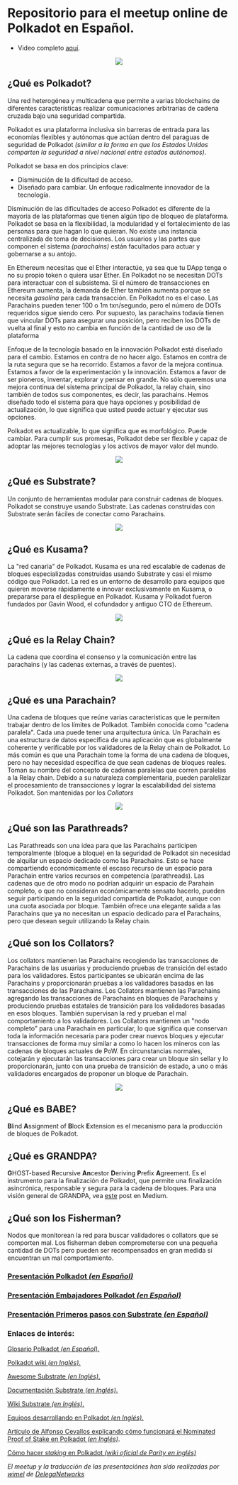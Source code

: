 # Repositorio para el meetup online de Polkadot en Español.

- Video completo [aquí](https://www.youtube.com/watch?v=EcL2o5f2A9A).

<p align="center"> 
<img src="./images/polkaworld.png">
</p>

## ¿Qué es Polkadot?
Una red heterogénea y multicadena que permite a varias blockchains de diferentes características realizar comunicaciones arbitrarias de cadena cruzada bajo una seguridad compartida.

Polkadot es una plataforma inclusiva sin barreras de entrada para las economías flexibles y autónomas que actúan dentro del paraguas de seguridad de Polkadot _(similar a la forma en que los Estados Unidos comparten la seguridad a nivel nacional entre estados autónomos)_.

Polkadot se basa en dos principios clave:
- Disminución de la dificultad de acceso.
- Diseñado para cambiar. Un enfoque radicalmente innovador de la tecnología.

Disminución de las dificultades de acceso
Polkadot es diferente de la mayoría de las plataformas que tienen algún tipo de bloqueo de plataforma. Polkadot se basa en la flexibilidad, la modularidad y el fortalecimiento de las personas para que hagan lo que quieran. No existe una instancia centralizada de toma de decisiones. Los usuarios y las partes que componen el sistema _(parachains)_ están facultados para actuar y gobernarse a su antojo.

En Ethereum necesitas que el Ether interactúe, ya sea que tu DApp tenga o no su propio token o quiera usar Ether. En Polkadot no se necesitan DOTs para interactuar con el subsistema. Si el número de transacciones en Ethereum aumenta, la demanda de Ether también aumenta porque se necesita _gasolina_ para cada transacción. En Polkadot no es el caso. Las Parachains pueden tener 100 o 1m txn/segundo, pero el número de DOTs requeridos sigue siendo cero. Por supuesto, las parachains todavía tienen que vincular DOTs para asegurar una posición, pero reciben los DOTs de vuelta al final y esto no cambia en función de la cantidad de uso de la plataforma

Enfoque de la tecnología basado en la innovación
Polkadot está diseñado para el cambio. Estamos en contra de no hacer algo. Estamos en contra de la ruta segura que se ha recorrido. Estamos a favor de la mejora continua. Estamos a favor de la experimentación y la innovación. Estamos a favor de ser pioneros, inventar, explorar y pensar en grande. No sólo queremos una mejora continua del sistema principal de Polkadot, la relay chain, sino también de todos sus componentes, es decir, las parachains. Hemos diseñado todo el sistema para que haya opciones y posibilidad de actualización, lo que significa que usted puede actuar y ejecutar sus opciones.

Polkadot es actualizable, lo que significa que es morfológico. Puede cambiar. Para cumplir sus promesas, Polkadot debe ser flexible y capaz de adoptar las mejores tecnologías y los activos de mayor valor del mundo.

<p align="center"> 
<img src="./images/kusama&polkadot.png">
</p>

## ¿Qué es Substrate?
Un conjunto de herramientas modular para construir cadenas de bloques. Polkadot se construye usando Substrate. Las cadenas construidas con Substrate serán fáciles de conectar como Parachains.

<p align="center"> 
<img src="./images/substrate.png">
</p>

## ¿Qué es Kusama?
La "red canaria" de Polkadot. Kusama es una red escalable de cadenas de bloques especializadas construidas usando Substrate y casi el mismo código que Polkadot. La red es un entorno de desarrollo para equipos que quieren moverse rápidamente e innovar exclusivamente en Kusama, o prepararse para el despliegue en Polkadot. Kusama y Polkadot fueron fundados por Gavin Wood, el cofundador y antiguo CTO de Ethereum.

<p align="center"> 
<img src="./images/kusama.png">
</p>

## ¿Qué es la Relay Chain?
La cadena que coordina el consenso y la comunicación entre las parachains (y las cadenas externas, a través de puentes).

<p align="center"> 
<img src="./images/relaychain.png">
</p>

## ¿Qué es una Parachain?
Una cadena de bloques que reúne varias características que le permiten trabajar dentro de los límites de Polkadot. También conocida como "cadena paralela". Cada una puede tener una arquitectura única. Un Parachain es una estructura de datos específica de una aplicación que es globalmente coherente y verificable por los validadores de la Relay chain de Polkadot. Lo más común es que una Parachain tome la forma de una cadena de bloques, pero no hay necesidad específica de que sean cadenas de bloques reales. Toman su nombre del concepto de cadenas paralelas que corren paralelas a la Relay chain. Debido a su naturaleza complementaria, pueden paralelizar el procesamiento de transacciones y lograr la escalabilidad del sistema Polkadot. Son mantenidas por los _Collators_

<p align="center"> 
<img src="./images/parachain.png">
</p>

## ¿Qué son las Parathreads?
Las Parathreads son una idea para que las Parachains participen temporalmente (bloque a bloque) en la seguridad de Polkadot sin necesidad de alquilar un espacio dedicado como las Parachains. Esto se hace compartiendo económicamente el escaso recurso de un espacio para Parachain entre varios recursos en competencia (parathreads). Las cadenas que de otro modo no podrían adquirir un espacio de Parahain completo, o que no consideran económicamente sensato hacerlo, pueden seguir participando en la seguridad compartida de Polkadot, aunque con una cuota asociada por bloque. También ofrece una elegante salida a las Parachains que ya no necesitan un espacio dedicado para el Parachains, pero que desean seguir utilizando la Relay chain.

## ¿Qué son los Collators?
Los collators mantienen las Parachains recogiendo las transacciones de Parachains de las usuarias y produciendo pruebas de transición del estado para los validadores.
Estos participantes se ubicarán encima de las Parachains y proporcionarán pruebas a los validadores basadas en las transacciones de las Parachains. Los Collators mantienen las Parachains agregando las transacciones de Parachains en bloques de Parachains y produciendo pruebas estatales de transición para los validadores basadas en esos bloques. También supervisan la red y prueban el mal comportamiento a los validadores. Los Collators mantienen un "nodo completo" para una Parachain en particular, lo que significa que conservan toda la información necesaria para poder crear nuevos bloques y ejecutar transacciones de forma muy similar a como lo hacen los mineros con las cadenas de bloques actuales de PoW. En circunstancias normales, cotejarán y ejecutarán las transacciones para crear un bloque sin sellar y lo proporcionarán, junto con una prueba de transición de estado, a uno o más validadores encargados de proponer un bloque de Parachain.

<p align="center"> 
<img src="./images/collator.png">
</p>

## ¿Qué es BABE?
**B**lind **A**ssignment of **B**lock **E**xtension es el mecanismo para la producción de bloques de Polkadot.

## ¿Qué es GRANDPA?
**G**HOST-based **R**ecursive **An**cestor **D**eriving **P**refix **A**greement. Es el instrumento para la finalización de Polkadot, que permite una finalización asincrónica, responsable y segura para la cadena de bloques. Para una visión general de GRANDPA, vea [este](https://medium.com/polkadot-network/polkadot-proof-of-concept-3-a-better-consensus-algorithm-e81c380a2372) post en Medium.

## ¿Qué son los Fisherman?
Nodos que monitorean la red para buscar validadores o collators que se comporten mal. Los fisherman deben comprometerse con una pequeña cantidad de DOTs pero pueden ser recompensados en gran medida si encuentran un mal comportamiento.

### [Presentación Polkadot _(en Español)_](https://docs.google.com/presentation/d/1jn7AuL1cnGnL-AmMID_Xlz8389HR_5-LPgX9N29qUy4/edit?usp=sharing)

### [Presentación Embajadores Polkadot _(en Español)_](https://docs.google.com/presentation/d/1Ei-9ejBvYTsiYtOFUdkuOduGYv6cyb1WIXKNp9pN_lI/edit#slide=id.p)

### [Presentación Primeros pasos con Substrate _(en Español)_](https://docs.google.com/presentation/d/1rh9184HIE7mftai96inLv6G3Sh-mI0_KBnS9M8CRWTM/edit?usp=sharing)

### Enlaces de interés:

[Glosario Polkadot _(en Español)_.](https://wiki.colmenalabs.org/glosario/)

[Polkadot wiki _(en Inglés)_.](https://wiki.polkadot.network/en/latest/)

[Awesome Substrate _(en Inglés)_.](https://substrate.dev/awesome-substrate/)

[Documentación Substrate _(en Inglés)_.](https://substrate.dev/rustdocs/)

[Wiki Substrate _(en Inglés)_.](https://substrate.dev/docs/)

[Equipos desarrollando en Polkadot _(en Inglés)_.](https://forum.web3.foundation/t/teams-building-on-polkadot/67)

[Artículo de Alfonso Cevallos explicando cómo funcionará el Nominated Proof of Stake en Polkadot _(en Inglés)_](https://medium.com/web3foundation/how-nominated-proof-of-stake-will-work-in-polkadot-377d70c6bd43).

[Cómo hacer _staking_ en Polkadot _(wiki oficial de Parity en inglés)_](https://wiki.polkadot.network/docs/en/learn-staking)

_El meetup y la traducción de las presentaciónes han sido realizadas por [wimel](https://github.com/wimel) de [DelegaNetworks](https://delega.io/)_
